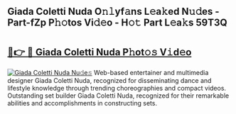 ## Giada Coletti Nuda O𝚗𝚕yf𝚊ns L𝚎a𝚔ed N𝚞𝚍es - Part-fZp P𝚑𝚘tos Vi𝚍𝚎o - H𝚘𝚝 Part L𝚎a𝚔s 59T3Q

# <h2><a href="http://kfcfn2.oniu.top/?m=Giada+Coletti+Nuda">🔗👉 🔴 Giada Coletti Nuda P𝚑ot𝚘𝚜 V𝚒d𝚎o</a></h2>

[![Giada Coletti Nuda Nu𝚍e𝚜](https://i.imgur.com/0qMVB7G.gif)](http://kfcfn2.oniu.top/?m=Giada+Coletti+Nuda)
Web-based entertainer and multimedia designer Giada Coletti Nuda, recognized for disseminating dance and lifestyle knowledge through trending choreographies and compact videos. Outstanding set builder Giada Coletti Nuda, recognized for their remarkable abilities and accomplishments in constructing sets.  
